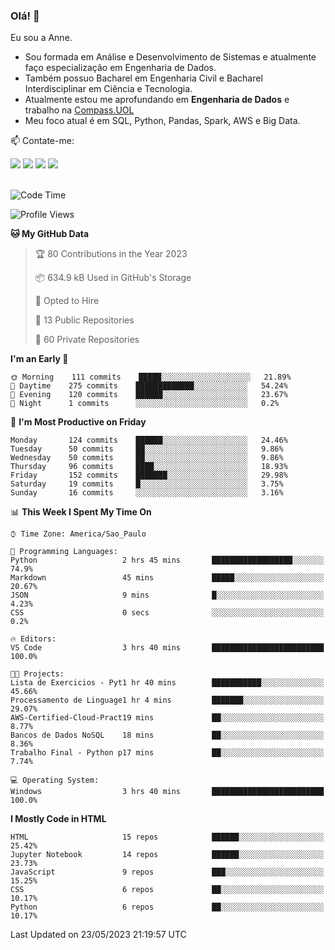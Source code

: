 ### Olá! 👋
Eu sou a Anne. 
- Sou formada em Análise e Desenvolvimento de Sistemas e atualmente faço especialização em Engenharia de Dados.
- Também possuo Bacharel em Engenharia Civil e Bacharel Interdisciplinar em Ciência e Tecnologia.
- Atualmente estou me aprofundando em **Engenharia de Dados** e trabalho na [Compass.UOL](https://compass.uol/pt/home/) 
- Meu foco atual é em SQL, Python, Pandas, Spark, AWS e Big Data.

📫 Contate-me: 

<div>
<a href="https://www.instagram.com/annekarolinefc/" target="_blank"><img src="https://img.shields.io/badge/-Instagram-%23E4405F?style=for-the-badge&logo=instagram&logoColor=white" target="_blank"></a> 
<a href = "mailto:annekarolinefc@gmail.com"><img src="https://img.shields.io/badge/-Gmail-%23333?style=for-the-badge&logo=gmail&logoColor=white" target="_blank"></a>
<a href="https://www.linkedin.com/in/devannekarolinefc/" target="_blank"><img src="https://img.shields.io/badge/-LinkedIn-%230077B5?style=for-the-badge&logo=linkedin&logoColor=white" target="_blank"></a> 
<a href="https://api.whatsapp.com/send?phone=5533991375118&text=Ol%C3%A1%20Anne!%20" target="_blank"><img src="https://img.shields.io/badge/WhatsApp-25D366?style=for-the-badge&logo=whatsapp&logoColor=white" target="_blank"></a>
</div>

  
<!--
  <img align="center" alt="Anne-An" height="30" width="40" src="https://github.com/devicons/devicon/blob/master/icons/angularjs/angularjs-original.svg">
-->

</br>

<!--START_SECTION:waka-->
![Code Time](http://img.shields.io/badge/Code%20Time-179%20hrs%2042%20mins-blue)

![Profile Views](http://img.shields.io/badge/Profile%20Views-0-blue)

**🐱 My GitHub Data** 

> 🏆 80 Contributions in the Year 2023
 > 
> 📦 634.9 kB Used in GitHub's Storage 
 > 
> 💼 Opted to Hire
 > 
> 📜 13 Public Repositories 
 > 
> 🔑 60 Private Repositories  
 > 
**I'm an Early 🐤** 

```text
🌞 Morning    111 commits    █████░░░░░░░░░░░░░░░░░░░░   21.89% 
🌇 Daytime    275 commits    █████████████░░░░░░░░░░░░   54.24% 
🌃 Evening    120 commits    ██████░░░░░░░░░░░░░░░░░░░   23.67% 
🌙 Night      1 commits      ░░░░░░░░░░░░░░░░░░░░░░░░░   0.2%

```
📅 **I'm Most Productive on Friday** 

```text
Monday       124 commits    ██████░░░░░░░░░░░░░░░░░░░   24.46% 
Tuesday      50 commits     ██░░░░░░░░░░░░░░░░░░░░░░░   9.86% 
Wednesday    50 commits     ██░░░░░░░░░░░░░░░░░░░░░░░   9.86% 
Thursday     96 commits     ████░░░░░░░░░░░░░░░░░░░░░   18.93% 
Friday       152 commits    ███████░░░░░░░░░░░░░░░░░░   29.98% 
Saturday     19 commits     █░░░░░░░░░░░░░░░░░░░░░░░░   3.75% 
Sunday       16 commits     ░░░░░░░░░░░░░░░░░░░░░░░░░   3.16%

```


📊 **This Week I Spent My Time On** 

```text
⌚︎ Time Zone: America/Sao_Paulo

💬 Programming Languages: 
Python                   2 hrs 45 mins       ██████████████████░░░░░░░   74.9% 
Markdown                 45 mins             █████░░░░░░░░░░░░░░░░░░░░   20.67% 
JSON                     9 mins              █░░░░░░░░░░░░░░░░░░░░░░░░   4.23% 
CSS                      0 secs              ░░░░░░░░░░░░░░░░░░░░░░░░░   0.2%

🔥 Editors: 
VS Code                  3 hrs 40 mins       █████████████████████████   100.0%

🐱‍💻 Projects: 
Lista de Exercicios - Pyt1 hr 40 mins        ███████████░░░░░░░░░░░░░░   45.66% 
Processamento de Linguage1 hr 4 mins         ███████░░░░░░░░░░░░░░░░░░   29.07% 
AWS-Certified-Cloud-Pract19 mins             ██░░░░░░░░░░░░░░░░░░░░░░░   8.77% 
Bancos de Dados NoSQL    18 mins             ██░░░░░░░░░░░░░░░░░░░░░░░   8.36% 
Trabalho Final - Python p17 mins             ██░░░░░░░░░░░░░░░░░░░░░░░   7.74%

💻 Operating System: 
Windows                  3 hrs 40 mins       █████████████████████████   100.0%

```

**I Mostly Code in HTML** 

```text
HTML                     15 repos            ██████░░░░░░░░░░░░░░░░░░░   25.42% 
Jupyter Notebook         14 repos            ██████░░░░░░░░░░░░░░░░░░░   23.73% 
JavaScript               9 repos             ███░░░░░░░░░░░░░░░░░░░░░░   15.25% 
CSS                      6 repos             ██░░░░░░░░░░░░░░░░░░░░░░░   10.17% 
Python                   6 repos             ██░░░░░░░░░░░░░░░░░░░░░░░   10.17%

```



 Last Updated on 23/05/2023 21:19:57 UTC
<!--END_SECTION:waka-->
  
